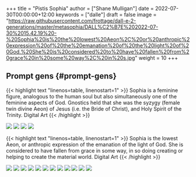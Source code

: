 +++
title = "Pistis Sophia"
author = ["Shane Mulligan"]
date = 2022-07-30T00:00:00+12:00
keywords = ["dalle"]
draft = false
image = "https://raw.githubusercontent.com/frottage/dall-e-2-generations/master/metasophia/DALL%C2%B7E%202022-07-30%2015.42.19%20-%20Sophia%20is%20the%20lowest%20Aeon%2C%20or%20anthropic%20expression%20of%20the%20emanation%20of%20the%20light%20of%20God.%20She%20is%20considered%20to%20have%20fallen%20from%20grace%20in%20some%20way%2C%20in%20s.jpg"
weight = 10
+++

## Prompt gens {#prompt-gens}

{{< highlight text "linenos=table, linenostart=1" >}}
Sophia is a feminine figure, analogous to the human soul but also
simultaneously one of the feminine aspects of God. Gnostics held that she was
the syzygy (female twin divine Aeon) of Jesus (i.e. the Bride of Christ), and
Holy Spirit of the Trinity. Digital Art
{{< /highlight >}}

![](https://github.com/frottage/dall-e-2-generations/raw/master/metasophia/DALL%C2%B7E%202022-07-30%2015.07.37%20-%20Sophia%20is%20a%20feminine%20figure,%20analogous%20to%20the%20human%20soul%20but%20also%20simultaneously%20one%20of%20the%20feminine%20aspects%20of%20God.%20Gnostics%20held%20that%20she%20was%20the%20sy.jpg)
![](https://github.com/frottage/dall-e-2-generations/raw/master/metasophia/DALL%C2%B7E%202022-07-30%2015.07.40%20-%20Sophia%20is%20a%20feminine%20figure,%20analogous%20to%20the%20human%20soul%20but%20also%20simultaneously%20one%20of%20the%20feminine%20aspects%20of%20God.%20Gnostics%20held%20that%20she%20was%20the%20sy.jpg)
![](https://github.com/frottage/dall-e-2-generations/raw/master/metasophia/DALL%C2%B7E%202022-07-30%2015.07.49%20-%20Sophia%20is%20a%20feminine%20figure,%20analogous%20to%20the%20human%20soul%20but%20also%20simultaneously%20one%20of%20the%20feminine%20aspects%20of%20God.%20Gnostics%20held%20that%20she%20was%20the%20sy.jpg)
![](https://github.com/frottage/dall-e-2-generations/raw/master/metasophia/DALL%C2%B7E%202022-07-30%2015.09.08%20-%20Sophia%20is%20a%20feminine%20figure,%20analogous%20to%20the%20human%20soul%20but%20also%20simultaneously%20one%20of%20the%20feminine%20aspects%20of%20God.%20Gnostics%20held%20that%20she%20was%20the%20sy.jpg)

{{< highlight text "linenos=table, linenostart=1" >}}
Sophia is the lowest Aeon, or anthropic expression of the emanation of the
light of God. She is considered to have fallen from grace in some way, in so
doing creating or helping to create the material world. Digital Art
{{< /highlight >}}

![](https://github.com/frottage/dall-e-2-generations/raw/master/metasophia/DALL%C2%B7E%202022-07-30%2015.40.36%20-%20Sophia%20is%20the%20lowest%20Aeon,%20or%20anthropic%20expression%20of%20the%20emanation%20of%20the%20light%20of%20God.%20She%20is%20considered%20to%20have%20fallen%20from%20grace%20in%20some%20way,%20in%20s.jpg)
![](https://github.com/frottage/dall-e-2-generations/raw/master/metasophia/DALL%C2%B7E%202022-07-30%2015.40.40%20-%20Sophia%20is%20the%20lowest%20Aeon,%20or%20anthropic%20expression%20of%20the%20emanation%20of%20the%20light%20of%20God.%20She%20is%20considered%20to%20have%20fallen%20from%20grace%20in%20some%20way,%20in%20s.jpg)
![](https://github.com/frottage/dall-e-2-generations/raw/master/metasophia/DALL%C2%B7E%202022-07-30%2015.40.45%20-%20Sophia%20is%20the%20lowest%20Aeon,%20or%20anthropic%20expression%20of%20the%20emanation%20of%20the%20light%20of%20God.%20She%20is%20considered%20to%20have%20fallen%20from%20grace%20in%20some%20way,%20in%20s.jpg)
![](https://github.com/frottage/dall-e-2-generations/raw/master/metasophia/DALL%C2%B7E%202022-07-30%2015.41.36%20-%20Sophia%20is%20the%20lowest%20Aeon,%20or%20anthropic%20expression%20of%20the%20emanation%20of%20the%20light%20of%20God.%20She%20is%20considered%20to%20have%20fallen%20from%20grace%20in%20some%20way,%20in%20s.jpg)
![](https://github.com/frottage/dall-e-2-generations/raw/master/metasophia/DALL%C2%B7E%202022-07-30%2015.41.38%20-%20Sophia%20is%20the%20lowest%20Aeon,%20or%20anthropic%20expression%20of%20the%20emanation%20of%20the%20light%20of%20God.%20She%20is%20considered%20to%20have%20fallen%20from%20grace%20in%20some%20way,%20in%20s.jpg)
![](https://github.com/frottage/dall-e-2-generations/raw/master/metasophia/DALL%C2%B7E%202022-07-30%2015.42.12%20-%20Sophia%20is%20the%20lowest%20Aeon,%20or%20anthropic%20expression%20of%20the%20emanation%20of%20the%20light%20of%20God.%20She%20is%20considered%20to%20have%20fallen%20from%20grace%20in%20some%20way,%20in%20s.jpg)
![](https://github.com/frottage/dall-e-2-generations/raw/master/metasophia/DALL%C2%B7E%202022-07-30%2015.42.19%20-%20Sophia%20is%20the%20lowest%20Aeon,%20or%20anthropic%20expression%20of%20the%20emanation%20of%20the%20light%20of%20God.%20She%20is%20considered%20to%20have%20fallen%20from%20grace%20in%20some%20way,%20in%20s.jpg)
![](https://github.com/frottage/dall-e-2-generations/raw/master/metasophia/DALL%C2%B7E%202022-07-30%2015.42.40%20-%20Sophia%20is%20the%20lowest%20Aeon,%20or%20anthropic%20expression%20of%20the%20emanation%20of%20the%20light%20of%20God.%20She%20is%20considered%20to%20have%20fallen%20from%20grace%20in%20some%20way,%20in%20s.jpg)
![](https://github.com/frottage/dall-e-2-generations/raw/master/metasophia/DALL%C2%B7E%202022-07-30%2015.42.44%20-%20Sophia%20is%20the%20lowest%20Aeon,%20or%20anthropic%20expression%20of%20the%20emanation%20of%20the%20light%20of%20God.%20She%20is%20considered%20to%20have%20fallen%20from%20grace%20in%20some%20way,%20in%20s.jpg)
![](https://github.com/frottage/dall-e-2-generations/raw/master/metasophia/DALL%C2%B7E%202022-07-30%2015.42.50%20-%20Sophia%20is%20the%20lowest%20Aeon,%20or%20anthropic%20expression%20of%20the%20emanation%20of%20the%20light%20of%20God.%20She%20is%20considered%20to%20have%20fallen%20from%20grace%20in%20some%20way,%20in%20s.jpg)
![](https://github.com/frottage/dall-e-2-generations/raw/master/metasophia/DALL%C2%B7E%202022-07-30%2015.43.10%20-%20Sophia%20is%20the%20lowest%20Aeon,%20or%20anthropic%20expression%20of%20the%20emanation%20of%20the%20light%20of%20God.%20She%20is%20considered%20to%20have%20fallen%20from%20grace%20in%20some%20way,%20in%20s.jpg)
![](https://github.com/frottage/dall-e-2-generations/raw/master/metasophia/DALL%C2%B7E%202022-07-30%2015.43.14%20-%20Sophia%20is%20the%20lowest%20Aeon,%20or%20anthropic%20expression%20of%20the%20emanation%20of%20the%20light%20of%20God.%20She%20is%20considered%20to%20have%20fallen%20from%20grace%20in%20some%20way,%20in%20s.jpg)